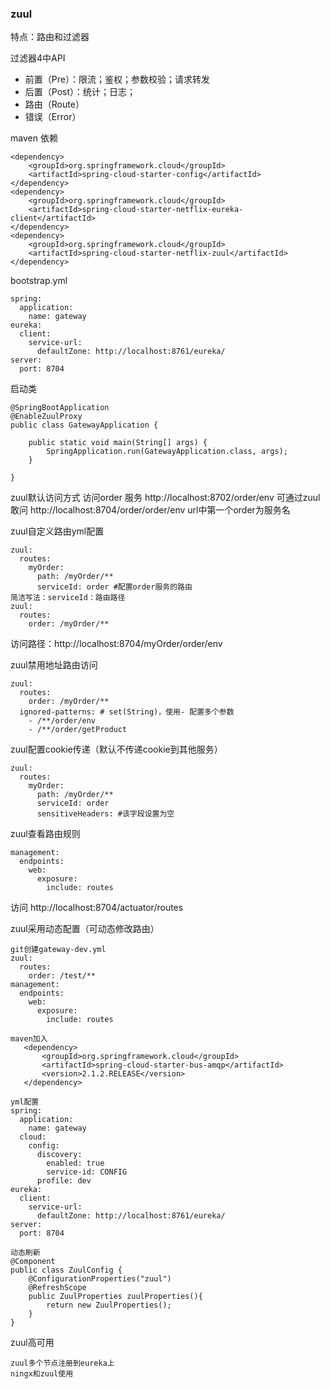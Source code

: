 ### zuul

特点：路由和过滤器

过滤器4中API
* 前置（Pre）：限流；鉴权；参数校验；请求转发
* 后置（Post）：统计；日志；
* 路由（Route）
* 错误（Error）

maven 依赖

    <dependency>
        <groupId>org.springframework.cloud</groupId>
        <artifactId>spring-cloud-starter-config</artifactId>
    </dependency>
    <dependency>
        <groupId>org.springframework.cloud</groupId>
        <artifactId>spring-cloud-starter-netflix-eureka-client</artifactId>
    </dependency>
    <dependency>
        <groupId>org.springframework.cloud</groupId>
        <artifactId>spring-cloud-starter-netflix-zuul</artifactId>
    </dependency>
    
bootstrap.yml

    spring:
      application:
        name: gateway
    eureka:
      client:
        service-url:
          defaultZone: http://localhost:8761/eureka/
    server:
      port: 8704

 
启动类

    @SpringBootApplication
    @EnableZuulProxy
    public class GatewayApplication {
    
        public static void main(String[] args) {
            SpringApplication.run(GatewayApplication.class, args);
        }
    
    }

zuul默认访问方式
访问order 服务 http://localhost:8702/order/env
可通过zuul敢问 http://localhost:8704/order/order/env
url中第一个order为服务名

zuul自定义路由yml配置

    zuul:
      routes:
        myOrder:
          path: /myOrder/**
          serviceId: order #配置order服务的路由
    简洁写法：serviceId：路由路径
    zuul:
      routes:
        order: /myOrder/**

访问路径：http://localhost:8704/myOrder/order/env

zuul禁用地址路由访问

    zuul:
      routes:
        order: /myOrder/**
      ignored-patterns: # set(String)，使用- 配置多个参数
        - /**/order/env
        - /**/order/getProduct

zuul配置cookie传递（默认不传递cookie到其他服务）

    zuul:
      routes:
        myOrder:
          path: /myOrder/**
          serviceId: order
          sensitiveHeaders: #该字段设置为空

zuul查看路由规则

    management:
      endpoints:
        web:
          exposure:
            include: routes
            
访问 http://localhost:8704/actuator/routes

zuul采用动态配置（可动态修改路由）

    git创建gateway-dev.yml
    zuul:
      routes:
        order: /test/**
    management:
      endpoints:
        web:
          exposure:
            include: routes
            
    maven加入
       <dependency>
           <groupId>org.springframework.cloud</groupId>
           <artifactId>spring-cloud-starter-bus-amqp</artifactId>
           <version>2.1.2.RELEASE</version>
       </dependency>
       
    yml配置
    spring:
      application:
        name: gateway
      cloud:
        config:
          discovery:
            enabled: true
            service-id: CONFIG
          profile: dev
    eureka:
      client:
        service-url:
          defaultZone: http://localhost:8761/eureka/
    server:
      port: 8704
      
    动态刷新
    @Component
    public class ZuulConfig {
        @ConfigurationProperties("zuul")
        @RefreshScope
        public ZuulProperties zuulProperties(){
            return new ZuulProperties();
        }
    }

zuul高可用

    zuul多个节点注册到eureka上
    ningx和zuul使用
    
    